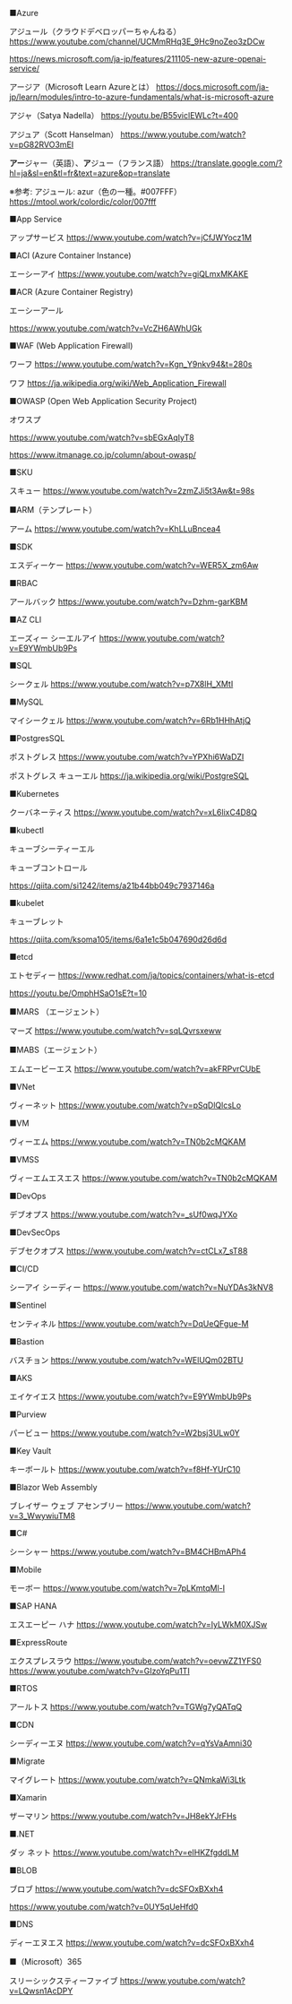 ■Azure

アジュール（クラウドデベロッパーちゃんねる）
https://www.youtube.com/channel/UCMmRHq3E_9Hc9noZeo3zDCw

https://news.microsoft.com/ja-jp/features/211105-new-azure-openai-service/

アージア（Microsoft Learn Azureとは）
https://docs.microsoft.com/ja-jp/learn/modules/intro-to-azure-fundamentals/what-is-microsoft-azure

アジャ（Satya Nadella）
https://youtu.be/B55viclEWLc?t=400

アジュア（Scott Hanselman）
https://www.youtube.com/watch?v=pG82RVO3mEI

**アー**ジャー（英語）、**ア**ジュー（フランス語）
https://translate.google.com/?hl=ja&sl=en&tl=fr&text=azure&op=translate

※参考: アジュール: azur（色の一種。#007FFF）
https://mtool.work/colordic/color/007fff

■App Service

アップサービス
https://www.youtube.com/watch?v=jCfJWYocz1M

■ACI (Azure Container Instance)

エーシーアイ
https://www.youtube.com/watch?v=giQLmxMKAKE

■ACR (Azure Container Registry)

エーシーアール

https://www.youtube.com/watch?v=VcZH6AWhUGk

■WAF (Web Application Firewall)

ワーフ
https://www.youtube.com/watch?v=Kgn_Y9nkv94&t=280s

ワフ
https://ja.wikipedia.org/wiki/Web_Application_Firewall

■OWASP (Open Web Application Security Project)

オワスプ

https://www.youtube.com/watch?v=sbEGxAqIyT8

https://www.itmanage.co.jp/column/about-owasp/

■SKU

スキュー
https://www.youtube.com/watch?v=2zmZJi5t3Aw&t=98s

■ARM（テンプレート）

アーム
https://www.youtube.com/watch?v=KhLLuBncea4

■SDK

エスディーケー
https://www.youtube.com/watch?v=WER5X_zm6Aw

■RBAC 

アールバック
https://www.youtube.com/watch?v=Dzhm-garKBM

■AZ CLI

エーズィー シーエルアイ
https://www.youtube.com/watch?v=E9YWmbUb9Ps

■SQL

シークェル
https://www.youtube.com/watch?v=p7X8lH_XMtI

■MySQL

マイシークェル
https://www.youtube.com/watch?v=6Rb1HHhAtjQ

■PostgresSQL

ポストグレス
https://www.youtube.com/watch?v=YPXhi6WaDZI

ポストグレス キューエル
https://ja.wikipedia.org/wiki/PostgreSQL

■Kubernetes

クーバネーティス
https://www.youtube.com/watch?v=xL6lixC4D8Q

■kubectl

キューブシーティーエル

キューブコントロール

https://qiita.com/si1242/items/a21b44bb049c7937146a

■kubelet

キューブレット

https://qiita.com/ksoma105/items/6a1e1c5b047690d26d6d

■etcd

エトセディー
https://www.redhat.com/ja/topics/containers/what-is-etcd

https://youtu.be/OmphHSaO1sE?t=10

■MARS （エージェント）

マーズ
https://www.youtube.com/watch?v=sqLQvrsxeww

■MABS（エージェント）

エムエービーエス
https://www.youtube.com/watch?v=akFRPvrCUbE


■VNet

ヴィーネット
https://www.youtube.com/watch?v=pSqDlQlcsLo

■VM

ヴィーエム
https://www.youtube.com/watch?v=TN0b2cMQKAM

■VMSS

ヴィーエムエスエス
https://www.youtube.com/watch?v=TN0b2cMQKAM

■DevOps

デブオプス
https://www.youtube.com/watch?v=_sUf0wqJYXo

■DevSecOps

デブセクオプス
https://www.youtube.com/watch?v=ctCLx7_sT88

■CI/CD

シーアイ シーディー
https://www.youtube.com/watch?v=NuYDAs3kNV8

■Sentinel

センティネル
https://www.youtube.com/watch?v=DqUeQFgue-M

■Bastion

バスチョン
https://www.youtube.com/watch?v=WElUQm02BTU

■AKS

エイケイエス
https://www.youtube.com/watch?v=E9YWmbUb9Ps

■Purview

パービュー
https://www.youtube.com/watch?v=W2bsj3ULw0Y

■Key Vault

キーボールト
https://www.youtube.com/watch?v=f8Hf-YUrC10

■Blazor Web Assembly

ブレイザー ウェブ アセンブリー
https://www.youtube.com/watch?v=3_WwywiuTM8

■C#

シーシャー
https://www.youtube.com/watch?v=BM4CHBmAPh4

■Mobile

モーボー
https://www.youtube.com/watch?v=7pLKmtqMl-I

■SAP HANA

エスエーピー ハナ
https://www.youtube.com/watch?v=IyLWkM0XJSw

■ExpressRoute

エクスプレスラウ
https://www.youtube.com/watch?v=oevwZZ1YFS0
https://www.youtube.com/watch?v=GIzoYqPu1TI

■RTOS

アールトス
https://www.youtube.com/watch?v=TGWg7yQATqQ

■CDN

シーディーエヌ
https://www.youtube.com/watch?v=qYsVaAmni30

■Migrate

マイグレート
https://www.youtube.com/watch?v=QNmkaWi3Ltk

■Xamarin

ザーマリン
https://www.youtube.com/watch?v=JH8ekYJrFHs

■.NET

ダッ ネット
https://www.youtube.com/watch?v=eIHKZfgddLM

■BLOB

ブロブ
https://www.youtube.com/watch?v=dcSFOxBXxh4

https://www.youtube.com/watch?v=0UY5qUeHfd0

■DNS

ディーエヌエス
https://www.youtube.com/watch?v=dcSFOxBXxh4

■（Microsoft）365

スリーシックスティーファイブ
https://www.youtube.com/watch?v=LQwsn1AcDPY

